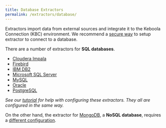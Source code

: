 ```yaml
---
title: Database Extractors
permalink: /extractors/database/
---
```


Extractors import data from external sources and integrate it to the Keboola Connection (KBC) environment. We recommend a [secure way](/extractors/database/connecting-to-db) to setup extractor to connect to a database.

There are a number of extractors for **SQL databases**.

- [Cloudera Impala](https://www.cloudera.com/products/apache-hadoop/impala.html)
- [Firebird](http://www.firebirdsql.org/)
- [IBM DB2](http://www.ibm.com/analytics/us/en/technology/db2/)
- [Microsoft SQL Server](https://www.microsoft.com/en/server-cloud/products/sql-server/)
- [MySQL](https://www.mysql.com/)
- [Oracle](http://www.oracle.com/index.html)
- [PostgreSQL](http://www.postgresql.org/)

*See our [tutorial](/tutorial/load/database/) for help with configuring these extractors.* 
*They all are configured in the same way.*

On the other hand, the extractor for [MongoDB](https://www.mongodb.com/), a **NoSQL database**, requires a [different configuration](/extractors/mongodb/).

